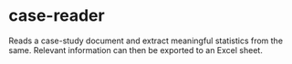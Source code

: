 # case-reader
Reads a case-study document and extract meaningful statistics from the same. Relevant information can then be exported to an Excel sheet.
